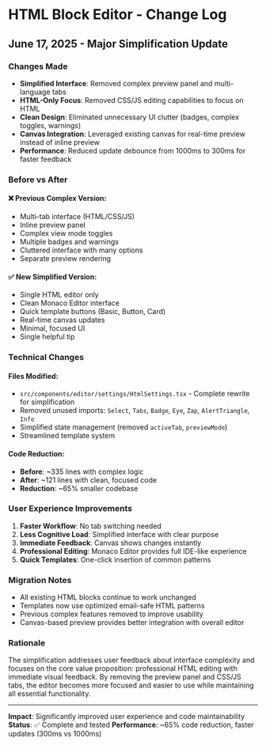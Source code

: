 # HTML Block Editor - Change Log

## June 17, 2025 - Major Simplification Update

### Changes Made
- **Simplified Interface**: Removed complex preview panel and multi-language tabs
- **HTML-Only Focus**: Removed CSS/JS editing capabilities to focus on HTML
- **Clean Design**: Eliminated unnecessary UI clutter (badges, complex toggles, warnings)
- **Canvas Integration**: Leveraged existing canvas for real-time preview instead of inline preview
- **Performance**: Reduced update debounce from 1000ms to 300ms for faster feedback

### Before vs After

#### ❌ **Previous Complex Version:**
- Multi-tab interface (HTML/CSS/JS)
- Inline preview panel
- Complex view mode toggles
- Multiple badges and warnings
- Cluttered interface with many options
- Separate preview rendering

#### ✅ **New Simplified Version:**
- Single HTML editor only
- Clean Monaco Editor interface
- Quick template buttons (Basic, Button, Card)
- Real-time canvas updates
- Minimal, focused UI
- Single helpful tip

### Technical Changes

#### **Files Modified:**
- `src/components/editor/settings/HtmlSettings.tsx` - Complete rewrite for simplification
- Removed unused imports: `Select`, `Tabs`, `Badge`, `Eye`, `Zap`, `AlertTriangle`, `Info`
- Simplified state management (removed `activeTab`, `previewMode`)
- Streamlined template system

#### **Code Reduction:**
- **Before**: ~335 lines with complex logic
- **After**: ~121 lines with clean, focused code
- **Reduction**: ~65% smaller codebase

### User Experience Improvements

1. **Faster Workflow**: No tab switching needed
2. **Less Cognitive Load**: Simplified interface with clear purpose
3. **Immediate Feedback**: Canvas shows changes instantly
4. **Professional Editing**: Monaco Editor provides full IDE-like experience
5. **Quick Templates**: One-click insertion of common patterns

### Migration Notes
- All existing HTML blocks continue to work unchanged
- Templates now use optimized email-safe HTML patterns
- Previous complex features removed to improve usability
- Canvas-based preview provides better integration with overall editor

### Rationale
The simplification addresses user feedback about interface complexity and focuses on the core value proposition: professional HTML editing with immediate visual feedback. By removing the preview panel and CSS/JS tabs, the editor becomes more focused and easier to use while maintaining all essential functionality.

---

**Impact**: Significantly improved user experience and code maintainability
**Status**: ✅ Complete and tested
**Performance**: ~65% code reduction, faster updates (300ms vs 1000ms)
